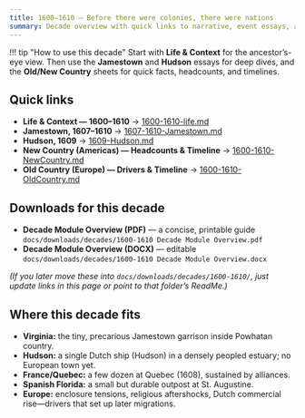 ```yaml
---
title: 1600–1610 — Before there were colonies, there were nations
summary: Decade overview with quick links to narrative, event essays, and context sheets.
---
```


!!! tip "How to use this decade"
    Start with **Life & Context** for the ancestor’s-eye view. Then use the **Jamestown** and **Hudson** essays for deep dives, and the **Old/New Country** sheets for quick facts, headcounts, and timelines.

## Quick links

- **Life & Context — 1600–1610** → [1600-1610-life.md](./1600-1610-life.md)
- **Jamestown, 1607–1610** → [1607-1610-Jamestown.md](./1607-1610-Jamestown.md)
- **Hudson, 1609** → [1609-Hudson.md](./1609-Hudson.md)
- **New Country (Americas) — Headcounts & Timeline** → [1600-1610-NewCountry.md](./1600-1610-NewCountry.md)
- **Old Country (Europe) — Drivers & Timeline** → [1600-1610-OldCountry.md](./1600-1610-OldCountry.md)

## Downloads for this decade

- **Decade Module Overview (PDF)** — a concise, printable guide  
  `docs/downloads/decades/1600-1610 Decade Module Overview.pdf`
- **Decade Module Overview (DOCX)** — editable  
  `docs/downloads/decades/1600-1610 Decade Module Overview.docx`

*(If you later move these into `docs/downloads/decades/1600-1610/`, just update links in this page or point to that folder’s ReadMe.)*

## Where this decade fits

- **Virginia:** the tiny, precarious Jamestown garrison inside Powhatan country.  
- **Hudson:** a single Dutch ship (Hudson) in a densely peopled estuary; no European town yet.  
- **France/Quebec:** a few dozen at Quebec (1608), sustained by alliances.  
- **Spanish Florida:** a small but durable outpost at St. Augustine.  
- **Europe:** enclosure tensions, religious aftershocks, Dutch commercial rise—drivers that set up later migrations.